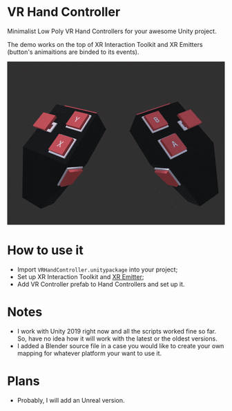# VR Hand Controller
Minimalist Low Poly VR Hand Controllers for your awesome Unity project.

The demo works on the top of XR Interaction Toolkit and XR Emitters (button's animaitions are binded to its events).

<img src="media/vr_controller_opt.gif" width="600">

# How to use it
* Import `VRHandController.unitypackage` into your project;
* Set up XR Interaction Toolkit and [XR Emitter](https://github.com/Volorf/XR-Emitter);
* Add VR Controller prefab to Hand Controllers and set up it.

# Notes
* I work with Unity 2019 right now and all the scripts worked fine so far. So, have no idea how it will work with the latest or the oldest versions.
* I added a Blender source file in a case you would like to create your own mapping for whatever platform your want to use it. 

# Plans
* Probably, I will add an Unreal version.




